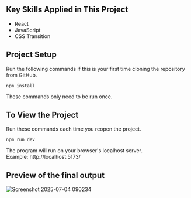 ## Key Skills Applied in This Project

- React
- JavaScript
- CSS Transition

## Project Setup

Run the following commands if this is your first time cloning the repository from GitHub.

```
npm install
```

These commands only need to be run once.

## To View the Project

Run these commands each time you reopen the project.

```
npm run dev
```

The program will run on your browser's localhost server. \
Example: http://localhost:5173/

## Preview of the final output

![Screenshot 2025-07-04 090234](https://github.com/user-attachments/assets/e8b51a19-3a59-4830-b559-8e61b1d72c63)
